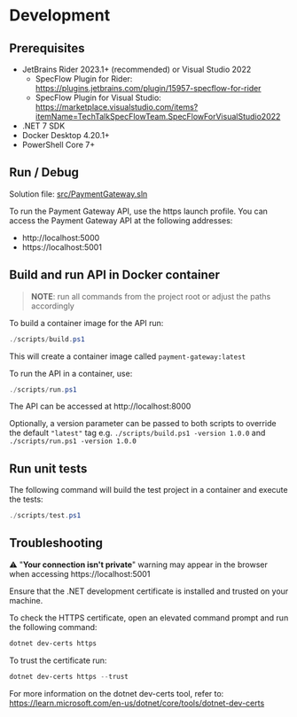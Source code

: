 # Development

## Prerequisites

- JetBrains Rider 2023.1+ (recommended) or Visual Studio 2022
  - SpecFlow Plugin for Rider: https://plugins.jetbrains.com/plugin/15957-specflow-for-rider 
  - SpecFlow Plugin for Visual Studio: https://marketplace.visualstudio.com/items?itemName=TechTalkSpecFlowTeam.SpecFlowForVisualStudio2022 
- .NET 7 SDK
- Docker Desktop 4.20.1+
- PowerShell Core 7+

## Run / Debug

Solution file: [src/PaymentGateway.sln](../src/PaymentGateway.sln)

To run the Payment Gateway API, use the https launch profile. 
You can access the Payment Gateway API at the following addresses:
- http://localhost:5000
- https://localhost:5001

## Build and run API in Docker container

> **NOTE**: run all commands from the project root or adjust the paths accordingly

To build a container image for the API run:
```powershell
./scripts/build.ps1
```

This will create a container image called `payment-gateway:latest`

To run the API in a container, use:
```powershell
./scripts/run.ps1
```
The API can be accessed at http://localhost:8000

Optionally, a version parameter can be passed to both scripts to override the default `"latest"` tag
e.g. `./scripts/build.ps1 -version 1.0.0` and `./scripts/run.ps1 -version 1.0.0`

## Run unit tests

The following command will build the test project in a container and execute the tests:

```powershell
./scripts/test.ps1
```

## Troubleshooting

⚠️ "**Your connection isn't private**" warning may appear in the browser when accessing https://localhost:5001

Ensure that the .NET development certificate is installed and trusted on your machine.

To check the HTTPS certificate, open an elevated command prompt and run the following command:
```powershell
dotnet dev-certs https
```

To trust the certificate run:

```powershell
dotnet dev-certs https --trust
```

For more information on the dotnet dev-certs tool, refer to: https://learn.microsoft.com/en-us/dotnet/core/tools/dotnet-dev-certs
